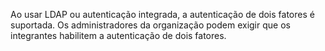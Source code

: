 Ao usar LDAP ou autenticação integrada, a autenticação de dois fatores é suportada. Os administradores da organização podem exigir que os integrantes habilitem a autenticação de dois fatores.
